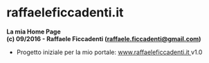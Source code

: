 # raffaeleficcadenti.it 
<strong>La mia Home Page</strong>
<br>
<strong>(c) 09/2016 - Raffaele Ficcadenti (<a href="mailto:raffaele.ficcadenti@gmail.com">raffaele.ficcadenti@gmail.com</a>) </strong>
<ul>
  <li>Progetto iniziale per la mio portale: <a href="http://www.raffaeleficcadenti.it" target="_blank"> www.raffaeleficcadenti.it </a> v1.0</li>
</ul>

